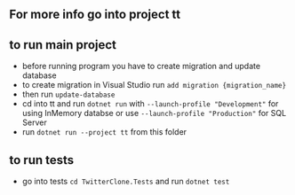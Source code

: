 ## For more info go into project tt

## to run main project
  - before running program you have to create migration and update database
  - to create migration in Visual Studio run `add migration {migration_name}`
  - then run `update-database`
  - cd into tt and run `dotnet run` with `--launch-profile "Development"` for using InMemory databse
    or use `--launch-profile "Production"` for SQL Server
  - run `dotnet run --project tt` from this folder

## to run tests
  - go into tests `cd TwitterClone.Tests` and run `dotnet test`
